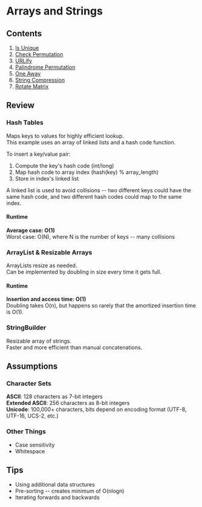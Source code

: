 # Arrays and Strings

## Contents

1. [Is Unique](https://github.com/carterkelly9/CtCI/blob/master/arrays-and-strings/is_unique.py)
2. [Check Permutation](https://github.com/carterkelly9/CtCI/blob/master/arrays-and-strings/check_permutation.py)
3. [URLify](https://github.com/carterkelly9/CtCI/blob/master/arrays-and-strings/URLify.py)
4. [Palindrome Permutation](https://github.com/carterkelly9/CtCI/blob/master/arrays-and-strings/palindrome_permutation.py)
5. [One Away](https://github.com/carterkelly9/CtCI/blob/master/arrays-and-strings/one_away.py)
6. [String Compression](https://github.com/carterkelly9/CtCI/blob/master/arrays-and-strings/string_compression.py)
7. [Rotate Matrix](https://github.com/carterkelly9/CtCI/blob/master/arrays-and-strings/rotate_matrix.py)

## Review

### Hash Tables

Maps keys to values for highly efficient lookup.  
This example uses an array of linked lists and a hash code function.

To insert a key/value pair:
1. Compute the key's hash code (int/long)  
2. Map hash code to array index (hash(key) % array_length)  
3. Store in index's linked list  

A linked list is used to avoid collisions -- two different keys could have the same hash code, and two different hash codes could map to the same index.

#### Runtime

**Average case: O(1)**  
Worst case: O(N), where N is the number of keys -- many collisions

### ArrayList & Resizable Arrays

ArrayLists resize as needed.  
Can be implemented by doubling in size every time it gets full.

#### Runtime

**Insertion and access time: O(1)**  
Doubling takes O(n), but happens so rarely that the amortized insertion time is O(1).

### StringBuilder

Resizable array of strings.  
Faster and more efficient than manual concatenations.

## Assumptions

### Character Sets

**ASCII**: 128 characters as 7-bit integers  
**Extended ASCII**: 256 characters as 8-bit integers  
**Unicode**: 100,000+ characters, bits depend on encoding format (UTF-8, UTF-16, UCS-2, etc.)

### Other Things

- Case sensitivity
- Whitespace

## Tips

- Using additional data structures
- Pre-sorting -- creates minimum of O(nlogn)
- Iterating forwards and backwards